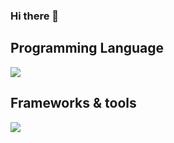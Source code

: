 
### Hi there 👋

## Programming Language
<p>
<a href="#">
    <img src="https://skillicons.dev/icons?i=c,cpp,python,js,html,css,matlab,php,java&perline=7" />
</a>

</p>

##  Frameworks & tools

<p>
    <a href="#">
    <img src="https://skillicons.dev/icons?i=bootstrap,tensorflow,react,nodejs,jquery,mysql,maven,git,discord,github,vscode,firebase,mongodb&perline=7" />
    </a>
</p>
